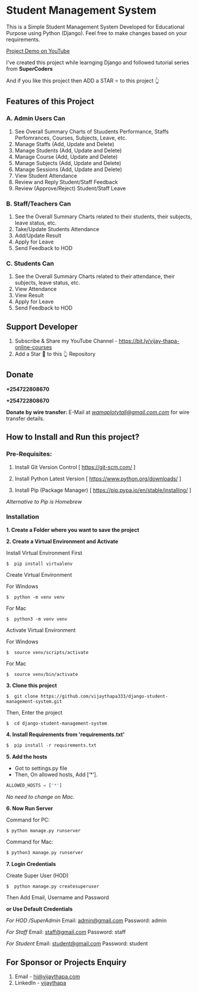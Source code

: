 # Student Management System
This is a Simple Student Management System Developed for Educational Purpose using Python (Django).
Feel free to make changes based on your requirements.

[Project Demo on YouTube](https://www.youtube.com/watch?v=kArCR96m7uo "Django Student Management System Demo")

I've created this project while learnging Django and followed tutorial series from **SuperCoders**

And if you like this project then ADD a STAR ⭐️  to this project 👆

## Features of this Project

### A. Admin Users Can
1. See Overall Summary Charts of Stuudents Performance, Staffs Perfomrances, Courses, Subjects, Leave, etc.
2. Manage Staffs (Add, Update and Delete)
3. Manage Students (Add, Update and Delete)
4. Manage Course (Add, Update and Delete)
5. Manage Subjects (Add, Update and Delete)
6. Manage Sessions (Add, Update and Delete)
7. View Student Attendance
8. Review and Reply Student/Staff Feedback
9. Review (Approve/Reject) Student/Staff Leave

### B. Staff/Teachers Can
1. See the Overall Summary Charts related to their students, their subjects, leave status, etc.
2. Take/Update Students Attendance
3. Add/Update Result
4. Apply for Leave
5. Send Feedback to HOD

### C. Students Can
1. See the Overall Summary Charts related to their attendance, their subjects, leave status, etc.
2. View Attendance
3. View Result
4. Apply for Leave
5. Send Feedback to HOD


## Support Developer
1. Subscribe & Share my YouTube Channel - https://bit.ly/vijay-thapa-online-courses
2. Add a Star 🌟  to this 👆 Repository


## Donate

**+254722808670**

**+254722808670**

**Donate by wire transfer:** E-Mail at *wamaplotytall@gmail.com.com* for wire transfer details. 


## How to Install and Run this project?

### Pre-Requisites:
1. Install Git Version Control
[ https://git-scm.com/ ]

2. Install Python Latest Version
[ https://www.python.org/downloads/ ]

3. Install Pip (Package Manager)
[ https://pip.pypa.io/en/stable/installing/ ]

*Alternative to Pip is Homebrew*

### Installation
**1. Create a Folder where you want to save the project**

**2. Create a Virtual Environment and Activate**

Install Virtual Environment First
```
$  pip install virtualenv
```

Create Virtual Environment

For Windows
```
$  python -m venv venv
```
For Mac
```
$  python3 -m venv venv
```

Activate Virtual Environment

For Windows
```
$  source venv/scripts/activate
```

For Mac
```
$  source venv/bin/activate
```

**3. Clone this project**
```
$  git clone https://github.com/vijaythapa333/django-student-management-system.git
```

Then, Enter the project
```
$  cd django-student-management-system
```

**4. Install Requirements from 'requirements.txt'**
```python
$  pip install -r requirements.txt
```

**5. Add the hosts**

- Got to settings.py file 
- Then, On allowed hosts, Add [‘*’]. 
```python
ALLOWED_HOSTS = ['*']
```
*No need to change on Mac.*


**6. Now Run Server**

Command for PC:
```python
$ python manage.py runserver
```

Command for Mac:
```python
$ python3 manage.py runserver
```

**7. Login Credentials**

Create Super User (HOD)
```
$  python manage.py createsuperuser
```
Then Add Email, Username and Password

**or Use Default Credentials**

*For HOD /SuperAdmin*
Email: admin@gmail.com
Password: admin

*For Staff*
Email: staff@gmail.com
Password: staff

*For Student*
Email: student@gmail.com
Password: student



## For Sponsor or Projects Enquiry
1. Email - hi@vijaythapa.com
2. LinkedIn - [vijaythapa](https://www.linkedin.com/in/vijaythapa "Vijay Thapa on LinkedIn")

